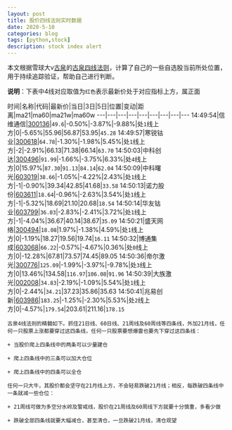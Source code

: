 ```yaml
---
layout: post
title: 股价四线法则实时数据
date: 2020-5-10
categories: blog
tags: [python,stock]
description: stock index alert
---
```



本文根据雪球大v[古泉](https://xueqiu.com/u/7148646888)的[古泉四线法则](https://xueqiu.com/7148646888/130498192)，计算了自己的一些自选股当前所处位置，用于持续追踪验证，帮助自己进行判断。

**说明**：下表中4线对应取值为`红色`表示最新价处于对应指标上方，属正面

时间|名称|代码|最新价|当日|3日|5日|位置|变动|距离|ma21|ma60|ma21w|ma60w
---|---|---|---|---|---|---|---|---
14:49:54|信维通信|[300136](https://xueqiu.com/S/SZ300136)|`49.6`|-0.50%|-3.87%|-9.88%|处`1`线上方|0|-5.65%|55.96|56.87|53.95|`45.28`
14:49:57|寒锐钴业|[300618](https://xueqiu.com/S/SZ300618)|`64.78`|-1.30%|-1.98%|5.45%|处`1`线上方|-2|-2.91%|66.13|71.38|66.14|`63.70`
14:50:03|中科创达|[300496](https://xueqiu.com/S/SZ300496)|`91.99`|-1.66%|-3.75%|6.33%|处`4`线上方|0|15.97%|`87.30`|`91.13`|`84.14`|`62.04`
14:50:09|中科曙光|[603019](https://xueqiu.com/S/SH603019)|`38.66`|-1.05%|-4.22%|2.43%|处`1`线上方|-1|-0.90%|39.34|42.85|41.68|`33.58`
14:50:13|诺力股份|[603611](https://xueqiu.com/S/SH603611)|`18.64`|-0.96%|-2.63%|3.54%|处`1`线上方|-1|-5.32%|18.69|21.10|20.68|`18.54`
14:50:14|华友钴业|[603799](https://xueqiu.com/S/SH603799)|`36.03`|-2.83%|-2.41%|3.72%|处`1`线上方|-1|-4.04%|36.67|40.14|38.67|`35.09`
14:50:21|盛天网络|[300494](https://xueqiu.com/S/SZ300494)|`18.08`|1.97%|-1.38%|4.59%|处`1`线上方|0|-1.19%|18.27|19.56|19.74|`16.11`
14:50:32|博通集成|[603068](https://xueqiu.com/S/SH603068)|`66.22`|-0.57%|-4.67%|0.36%|处`0`线上方|0|-12.28%|67.81|73.57|74.45|89.05
14:50:36|帝尔激光|[300776](https://xueqiu.com/S/SZ300776)|`125.09`|-1.99%|-3.97%|-9.78%|处`3`线上方|0|13.46%|134.58|`116.97`|`106.08`|`91.96`
14:50:39|大族激光|[002008](https://xueqiu.com/S/SZ002008)|`34.83`|-2.19%|-1.09%|5.54%|处`1`线上方|0|-2.44%|`34.21`|37.23|35.86|35.63
14:50:41|兆易创新|[603986](https://xueqiu.com/S/SH603986)|`183.25`|-1.25%|-2.30%|5.53%|处`2`线上方|0|-4.57%|`179.54`|203.61|211.16|`178.15`

```
古泉4线法则的精髓如下。抓住21日线、60日线、21周线及60周线等四条线，外加21月线，任何一只股票上涨都要穿过这四条线，任何一只股票要想爆雷也要先下穿过这四条线：

+ 当股价爬上四条线中的两条可以少量建仓

+ 爬上四条线中的三条可以加大仓位

+ 爬上四条线中的四条可以全仓

任何一只大牛，其股价都会坚守在21月线上方，不会轻易跌破21月线；相反，每跌破四条线中一条就减一些仓位：

+ 21周线可做为多空分水岭及警戒线，股价在21周线及60周线下方就要十分慎重，多看少做

+ 跌破全部四条线就要大幅减仓，甚至清仓，一旦跌破21月线，清仓观望
```